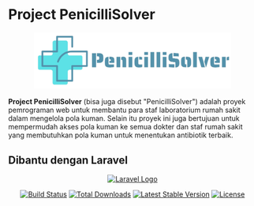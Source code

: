 # Project PenicilliSolver

<p align="center"><img src="logo-texted.png" width="400"></p>

**Project PenicilliSolver** (bisa juga disebut "PenicilliSolver") adalah proyek pemrograman web untuk membantu para staf laboratorium rumah sakit dalam mengelola pola kuman. Selain itu proyek ini juga bertujuan untuk mempermudah akses pola kuman ke semua dokter dan staf rumah sakit yang membutuhkan pola kuman untuk menentukan antibiotik terbaik.

## Dibantu dengan Laravel

<p align="center"><a href="https://laravel.com" target="_blank"><img src="https://raw.githubusercontent.com/laravel/art/master/logo-lockup/5%20SVG/2%20CMYK/1%20Full%20Color/laravel-logolockup-cmyk-red.svg" width="400" alt="Laravel Logo"></a></p>

<p align="center">
<a href="https://github.com/laravel/framework/actions"><img src="https://github.com/laravel/framework/workflows/tests/badge.svg" alt="Build Status"></a>
<a href="https://packagist.org/packages/laravel/framework"><img src="https://img.shields.io/packagist/dt/laravel/framework" alt="Total Downloads"></a>
<a href="https://packagist.org/packages/laravel/framework"><img src="https://img.shields.io/packagist/v/laravel/framework" alt="Latest Stable Version"></a>
<a href="https://packagist.org/packages/laravel/framework"><img src="https://img.shields.io/packagist/l/laravel/framework" alt="License"></a>
</p>